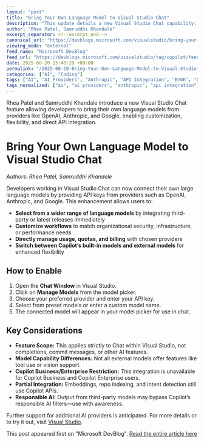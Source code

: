 ```yaml
---
layout: "post"
title: "Bring Your Own Language Model to Visual Studio Chat"
description: "This update details a new Visual Studio Chat capability: developers can now connect API keys from external model providers like OpenAI, Anthropic, and Google. The guide explains enabling model integration, key features such as customization and infrastructure control, supported scenarios, and necessary usage caveats. It focuses on expanding developer choice when working with AI models within the Visual Studio environment."
author: "Rhea Patel, Samruddhi Khandale"
excerpt_separator: <!--excerpt_end-->
canonical_url: "https://devblogs.microsoft.com/visualstudio/bring-your-own-model-visual-studio-chat/"
viewing_mode: "external"
feed_name: "Microsoft DevBlog"
feed_url: "https://devblogs.microsoft.com/visualstudio/tag/copilot/feed/"
date: 2025-08-20 15:40:20 +00:00
permalink: "/2025-08-20-Bring-Your-Own-Language-Model-to-Visual-Studio-Chat.html"
categories: ["AI", "Coding"]
tags: ["AI", "AI Providers", "Anthropic", "API Integration", "BYOK", "BYOM", "Chat", "Claude", "Coding", "Copilot", "Customization", "Developer Tools", "Gemini", "Google", "GPT", "Key", "Large Language Models", "Models", "News", "OpenAI", "VS"]
tags_normalized: ["ai", "ai providers", "anthropic", "api integration", "byok", "byom", "chat", "claude", "coding", "copilot", "customization", "developer tools", "gemini", "google", "gpt", "key", "large language models", "models", "news", "openai", "vs"]
---
```


Rhea Patel and Samruddhi Khandale introduce a new Visual Studio Chat feature allowing developers to bring their own language models from providers like OpenAI, Anthropic, and Google, enabling customization, flexibility, and direct API integration.<!--excerpt_end-->

# Bring Your Own Language Model to Visual Studio Chat

_Authors: Rhea Patel, Samruddhi Khandale_

Developers working in Visual Studio Chat can now connect their own large language models by providing API keys from providers such as OpenAI, Anthropic, and Google. This enhancement allows users to:

- **Select from a wider range of language models** by integrating third-party or latest releases immediately
- **Customize workflows** to match organizational security, infrastructure, or performance needs
- **Directly manage usage, quotas, and billing** with chosen providers
- **Switch between Copilot’s built-in models and external models** for enhanced flexibility

## How to Enable

1. Open the **Chat Window** in Visual Studio.
2. Click on **Manage Models** from the model picker.
3. Choose your preferred provider and enter your API key.
4. Select from preset models or enter a custom model name.
5. The connected model will appear in your model picker for use in chat.

## Key Considerations

- **Feature Scope:** This applies strictly to Chat within Visual Studio, not completions, commit messages, or other AI features.
- **Model Capability Differences:** Not all external models offer features like tool use or vision support.
- **Copilot Business/Enterprise Restriction:** This integration is unavailable for Copilot Business and Copilot Enterprise users.
- **Partial Integration:** Embeddings, repo indexing, and intent detection still use Copilot APIs.
- **Responsible AI:** Output from third-party models may bypass Copilot’s responsible AI filters—use with awareness.

Further support for additional AI providers is anticipated. For more details or to try it out, visit [Visual Studio](https://visualstudio.microsoft.com/).

This post appeared first on "Microsoft DevBlog". [Read the entire article here](https://devblogs.microsoft.com/visualstudio/bring-your-own-model-visual-studio-chat/)

